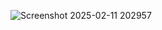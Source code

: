 ![Screenshot 2025-02-11 202957](https://github.com/user-attachments/assets/75e3ed61-c9b9-4cf5-990d-96452ee95de5)

